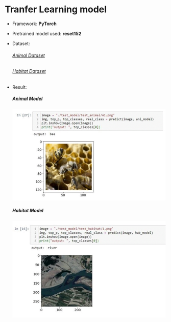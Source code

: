 # Tranfer Learning model

* Framework: <b>PyTorch</b>

* Pretrained model used: <b>reset152</b>

* Dataset:
  
  ###### [Animal Dataset](https://drive.google.com/drive/folders/1Zopuun6bWqdqr5d8n92Eg8zOw7XyUUAz?usp=sharing)
  ###### [Habitat Dataset](https://drive.google.com/drive/folders/1F4F8jhgM2Ykh3fbH6BJnBu9WFrL24ehu?usp=sharing)
  
* Result: 
  
  ##### Animal Model
  <img src="https://github.com/SameerK16/TL_pytorch/blob/main/Transfer%20Learning%20Models/results/animal_output.gif">
  
  ##### Habitat Model
  <img src="https://github.com/SameerK16/TL_pytorch/blob/main/Transfer%20Learning%20Models/results/habitat_output.gif">
 
  
